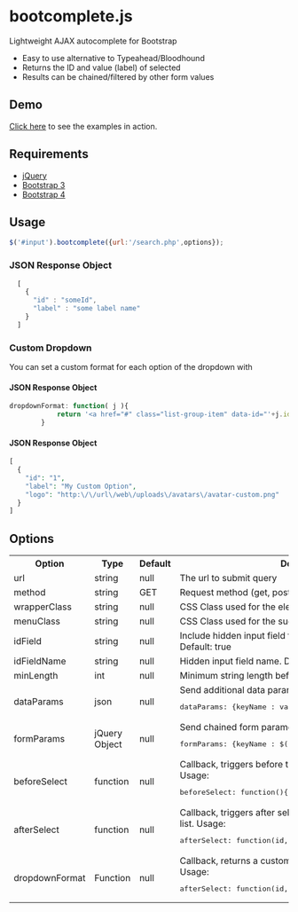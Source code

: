 # bootcomplete.js
Lightweight AJAX autocomplete for Bootstrap

* Easy to use alternative to Typeahead/Bloodhound
* Returns the ID and value (label) of selected
* Results can be chained/filtered by other form values

## Demo

[Click here](http://getwebhelp.com/bootcomplete/) to see the examples in action.

## Requirements

* [jQuery](https://jquery.com/download/)
* [Bootstrap 3](http://getbootstrap.com/)
* [Bootstrap 4](http://getbootstrap.com/)

## Usage

```javascript
$('#input').bootcomplete({url:'/search.php',options});
```

### JSON Response Object
```javascript
  [
    {
      "id" : "someId",
      "label" : "some label name"
    }
  ]
```

### Custom Dropdown
You can set a custom format for each option of the dropdown with 

#### JSON Response Object
```javascript
dropdownFormat: function( j ){
            return '<a href="#" class="list-group-item" data-id="'+j.id+'" data-label="'+j.label+'"> <img src="'+ j.logo +'" width="50px" height="50px"/> ' + j.label+'</a>'
        }
```

#### JSON Response Object
```php
[
  { 
    "id": "1",
    "label": "My Custom Option",
    "logo": "http:\/\/url\/web\/uploads\/avatars\/avatar-custom.png"
  }
]
```

## Options
<table>
<tr>
<th>Option</th>
<th>Type</th>
<th>Default</th>
<th>Description</th>
</tr>
<tr>
<td>url</td>
<td>string</td>
<td>null</td>
<td>The url to submit query</td>
</tr>
<tr>
<td>method</td>
<td>string</td>
<td>GET</td>
<td>Request method (get, post)</td>
</tr>
<tr>
<td>wrapperClass</td>
<td>string</td>
<td>null</td>
<td>CSS Class used for the element wrapper</td>
</tr>
<tr>
<td>menuClass</td>
<td>string</td>
<td>null</td>
<td>CSS Class used for the suggestions menu</td>
</tr>
<tr>
<td>idField</td>
<td>string</td>
<td>null</td>
<td>Include hidden input field for selected option id (true,false) Default: true</td>
</tr>
<tr>
<td>idFieldName</td>
<td>string</td>
<td>null</td>
<td>Hidden input field name. Default: elementName_id</td>
</tr>
<tr>
<td>minLength</td>
<td>int</td>
<td>null</td>
<td>Minimum string length before sending query request</td>
</tr>
<tr>
<td>dataParams</td>
<td>json</td>
<td>null</td>
<td>Send additional data parameters with request. Usage: <pre>dataParams: {keyName : value}</pre></td>
</tr>
<tr>
<td>formParams</td>
<td>jQuery Object</td>
<td>null</td>
<td>Send chained form parameters with request. Usage: <pre>formParams: {keyName : $('#formElement')}</pre></td>
</tr>
<tr>
<td>beforeSelect</td>
<td>function</td>
<td>null</td>
<td>Callback, triggers before the population of dropdown list. Usage: <pre>beforeSelect: function(){ alert('try me') }</pre></td>
</tr>
<tr>
<td>afterSelect</td>
<td>function</td>
<td>null</td>
<td>Callback, triggers after select an option from the dropdown list. Usage: <pre>afterSelect: function(id, value) { alert('try me after') }</pre></td>
</tr>
<tr>
<td>dropdownFormat</td>
<td>Function</td>
<td>null</td>
<td>Callback, returns a custom format for the dropdown list. Usage: <pre>afterSelect: function(id, value) { alert('try me after') }</td>
</tr>
</table>
